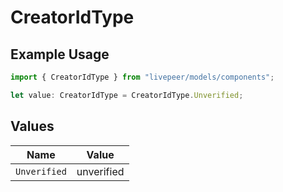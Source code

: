 # CreatorIdType

## Example Usage

```typescript
import { CreatorIdType } from "livepeer/models/components";

let value: CreatorIdType = CreatorIdType.Unverified;
```

## Values

| Name         | Value        |
| ------------ | ------------ |
| `Unverified` | unverified   |